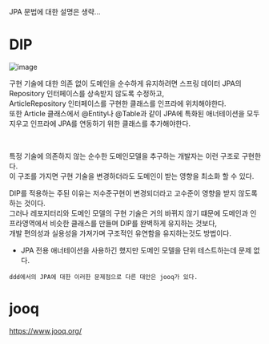 JPA 문법에 대한 설명은 생략...  

# DIP
![image](https://github.com/shmin7777/ddd-architecture/assets/67637716/c62f7320-4a72-4dad-9fd0-8b41b4d5be93)  

구현 기술에 대한 의존 없이 도메인을 순수하게 유지하려면 스프링 데이터 JPA의 Repository 인터페이스를 상속받지 않도록 수정하고,  
ArticleRepository 인터페이스를 구현한 클래스를 인프라에 위치해야한다.  
또한 Article 클래스에서 @Entity나 @Table과 같이 JPA에 특화된 애너테이션을 모두 지우고 인프라에 JPA를 연동하기 위한 클래스를 추가해야한다.  

<br>  

특정 기술에 의존하지 않는 순수한 도메인모델을 추구하는 개발자는 이런 구조로 구현한다.  
이 구조를 가지면 구현 기술을 변경하더라도 도메인이 받는 영향을 최소화 할 수 있다.  

DIP를 적용하는 주된 이유는 저수준구현이 변경되더라고 고수준이 영향을 받지 않도록 하는 것이다.  
그러나 레포지터리와 도메인 모델의 구현 기술은 거의 바뀌지 않기 떄문에 도메인과 인프라영역에서 비슷한 클래스를 만들며 DIP를 완벽하게 유지하는 것보다,  
개발 편의성과 실용성을 가져가며 구조적인 유연함을 유지하는것도 방법이다.  

* JPA 전용 애너테이션을 사용하긴 했지만 도메인 모델을 단위 테스트하는데 문제 없다.


```
ddd에서의 JPA에 대한 이러한 문제점으로 다른 대안은 jooq가 있다.
```

# jooq
https://www.jooq.org/

